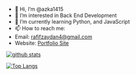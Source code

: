 - 👋 Hi, I’m @azka1415
- 👀 I’m interested in Back End Development 
- 🌱 I’m currently learning Python, and JavaScript
- 📫 How to reach me:
- Email: rafifzaydan4@gmail.com
- Website: [Portfolio Site](https://azkarafifzaydan.vercel.app/)  

[![github stats](https://github-readme-stats.vercel.app/api?username=azka1415&show_icons=true&theme=dracula&count_private=true)](https://github.com/anuraghazra/github-readme-stats)

[![Top Langs](https://github-readme-stats.vercel.app/api/top-langs/?username=azka1415&langs_count=8&layout=compact&theme=dracula)](https://github.com/anuraghazra/github-readme-stats)

